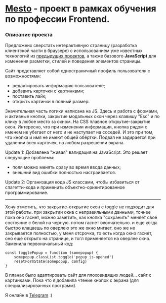 # [Mesto](https://nutkatuz.github.io/mesto/) - проект в рамках обучения по профессии Frontend.

### Описание проекта

Предложено сверстать интерактивную страницу (разработка клиентской части в браузере) с использованием уже известных технологий из [предыдущих проектов](https://github.com/nutkatuz/Russian-travel), а также базового __JavaScript__ для изменения разметки, стилей и поведения элементов страницы.  

Сайт представляет собой одностраничный профиль пользователя с возможностями:
* редактировать информацию пользователе;
* добавить карточки с картинками;
* поставить лайк;
* открыть картинки в полный размер. 

Значительная часть логики написана на JS. Здесь и работа с формами, и активные кнопки, закрытие модальных окон через клавишу "Esc" и по клику в любое место за окном. На CSS плавное открытие-закрытие окон. Интересно, что при изменении информации, кнопка рядом с именем не убегает от него и не наступает на соседей. И это при том, что кнопка и имя не имеют общей обёртки. Подвал не задирается при удалении всех карточек, на любом разрешении экрана.  

Update 1: Добавлена "живая" валидация на JavaScript. Это решает следующие проблемы:
* поля можно менять сразу во время ввода данных;
* внешний вид ошибки полностью настраивается.  

Update 2: Организация кода JS классами, чтобы избавиться от спагетти-кода и применить объектно-ориентированное программирование.  


***
Хочу отметить, что закрытие-открытие окон с toggle не подходит для этой работы. при закрытии окна с неправильными данными, точнее пока оно гаснет, можно заметить, как кнопка "сохранить" меняет свое состояние с белой на черную. потом гаснет окончательно. и еще когда быстро клацаешь по оверлею это же окно мигает, оно же не закрывается полностью, у меня отсрочка, то есть когда окно гаснет, оно ещё открыто на странице, и тогл применяется на оверлее окна. Заменила первоначальный код:  
```
const togglePopup = function (somepopup) {
    somepopup.classList.toggle('popup_is-opened')
    resetFormState(somepopup, config)
}
```
В планах было адаптировать сайт для плоховидящих людей... сайт с картинками. Пока что я добавила чтение кнопок с экрана (для специализированных программ).  

Я онлайн в [Telegram](https://t.me/revidovich) :)